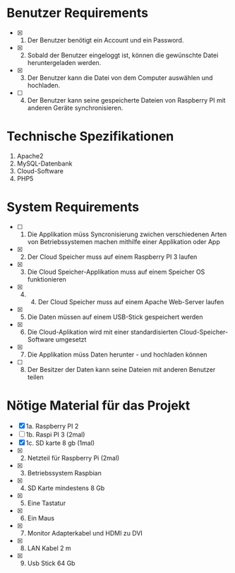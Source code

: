 # Benutzer Requirements 
- [x]  1. Der Benutzer benötigt ein Account und ein Password.
- [x]  2. Sobald der Benutzer eingeloggt ist, können die gewünschte Datei heruntergeladen werden.
- [x]  3. Der Benutzer kann die Datei von dem Computer auswählen und hochladen.
- [ ]  4. Der Benutzer kann seine gespeicherte Dateien von Raspberry PI mit anderen Geräte synchronisieren.

# Technische Spezifikationen
1.  Apache2
2.  MySQL-Datenbank 
3.  Cloud-Software
4.  PHP5


# System Requirements	
- [ ]  1. Die Applikation müss Syncronisierung zwichen verschiedenen Arten von Betriebssystemen machen mithilfe einer Applikation oder App	
- [x]  2. Der Cloud Speicher muss auf einem Raspberry PI 3 laufen 	
- [x]  3. Die Cloud Speicher-Applikation muss auf einem Speicher OS funktionieren	
- [x]  4. 4. Der Cloud Speicher muss auf einem Apache Web-Server laufen 	
- [x]  5. Die Daten müssen auf einem USB-Stick gespeichert werden 	
- [x]  6. Die Cloud-Aplikation wird mit einer standardisierten Cloud-Speicher-Software umgesetzt	
- [x]  7. Die Applikation müss Daten herunter - und hochladen können	
- [ ]  8. Der Besitzer der Daten kann seine Dateien mit anderen Benutzer teilen	


# Nötige Material für das Projekt
- [x]  1a.  Raspberry PI 2 
- [ ]  1b. Raspi PI 3 (2mal)
- [x]  1c. SD karte 8 gb (1mal)
- [x]  2. Netzteil für  Raspberry Pi (2mal)
- [x]  3. Betriebssystem Raspbian
- [x]  4. SD Karte mindestens 8 Gb 
- [x]  5. Eine Tastatur
- [x]  6. Ein Maus
- [x]  7. Monitor Adapterkabel und HDMI zu DVI
- [x]  8. LAN Kabel 2 m
- [x]  9. Usb Stick 64 Gb 
